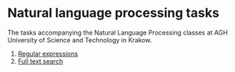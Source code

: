 # Natural language processing tasks

The tasks accompanying the Natural Language Processing classes at AGH University of Science and Technology in Krakow.

1. [Regular expressions](1-regexp.md)
1. [Full text search](2-fts.md)

